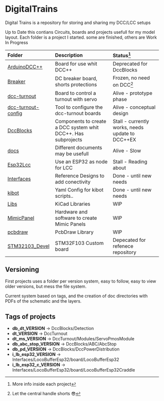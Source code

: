 # DigitalTrains
Digital Trains is a repository for storing and sharing my DCC/LCC setups

Up to Date this contians Circuits, boards and projects usefull for my model layout.
Each folder is a project I started. some are finished, others are Work In Progress

|Folder| Description|Status[^1]|
|:--|:--|:--|
|[ArduinoDCC++](ArduinoDCC++)|Board for use whit DCC++|Deprecated for DccBlocks
|[Breaker](Breaker)|DC breaker board, shorts protections|Frozen, no need on DCC[^2]|
|[dcc-turnout](dcc-turnout)|Board to control a turnout with servo| Alive - prototype phase|
|[dcc-turnout-config](dcc-turnout-config)|Tool to configure the dcc-turnout boards| Alive - conceptual design|
|[DccBlocks](DccBlocks)| Components to create a DCC system whit DCC++. Has subprojects| Stall - currently works, needs update to DCC++EX|
|[docs](docs)| Different documents may be usefull| Alive - Slow|
|[Esp32Lcc](Esp32Lcc)| Use an ESP32 as node for LCC| Stall - Reading about|
|[Interfaces](Interfaces)| Reference Designs to add conectivity| Done - until new needs|
|[kibot](kibot)| Yaml Config for kibot scripts..| Done - until new needs|
|[Libs](Libs)| KiCad Libraries| WIP |
|[MimicPanel](MimicPanel)| Hardware and software to create Mimic Panels| WIP|
|[pcbdraw](pcbdraw)| PcbDraw Library| WIP|
|[STM32103_Devel](STM32103_Devel)|STM32F103 Custom board| Depecated for refenece repository|

[^1]: More info inside each project
[^2]: Let the central handle shorts :sunglasses:

## Versioning
First projects uses a folder per version system, easy to follow, easy to view older versions, but mess the file system.

Current system based on tags, and the creation of doc directories with PDFs of the schematic and the layers.
## Tags of projects
* __db_dt_VERSION__ -> DccBlocks/Detection
* __dt_VERSION__ -> DccTurnout
* __dt_ms_VERSION__ -> DccTurnout/Modules/ServoPmosModule
* __db_abc_stop_VERSION__ -> DccBlocks/ABC/AbcStop
* __db_pd_VERSION__ ->  DccBlocks/DccPowerDistribution
* __i_lb_esp32_VERSION__ -> Interfaces/LocoBufferEsp32/board/LocoBufferEsp32
* __i_lb_esp32_c_VERSION__ -> Interfaces/LocoBufferEsp32/board/LocoBufferEsp32Craddle
